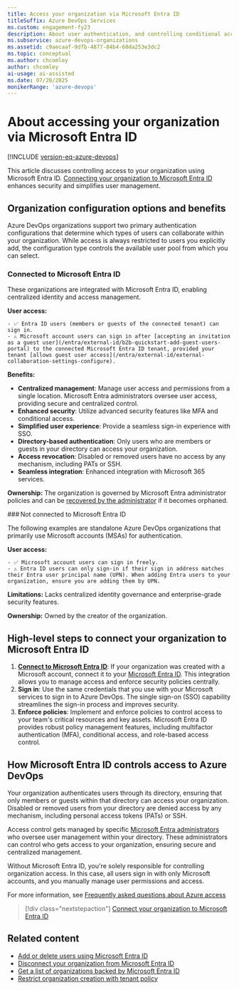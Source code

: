 ```yaml
---
title: Access your organization via Microsoft Entra ID
titleSuffix: Azure DevOps Services
ms.custom: engagement-fy23
description: About user authentication, and controlling conditional access to your organization with a Microsoft Entra tenant.
ms.subservice: azure-devops-organizations
ms.assetid: c9aecaaf-9dfb-4877-84b4-60da253e3dc2
ms.topic: conceptual
ms.author: chcomley
author: chcomley
ai-usage: ai-assisted
ms.date: 07/28/2025
monikerRange: 'azure-devops'
---
```


# About accessing your organization via Microsoft Entra ID

[!INCLUDE [version-eq-azure-devops](../../includes/version-eq-azure-devops.md)]

This article discusses controlling access to your organization using Microsoft Entra ID. [Connecting your organization to Microsoft Entra ID](connect-organization-to-azure-ad.md) enhances security and simplifies user management.

## Organization configuration options and benefits

Azure DevOps organizations support two primary authentication configurations that determine which types of users can collaborate within your organization. While access is always restricted to users you explicitly add, the configuration type controls the available user pool from which you can select. 

### Connected to Microsoft Entra ID 

These organizations are integrated with Microsoft Entra ID, enabling centralized identity and access management. 

**User access:** 

    - ✅ Entra ID users (members or guests of the connected tenant) can sign in. 
    - ⚠️ Microsoft account users can sign in after [accepting an invitation as a guest user](/entra/external-id/b2b-quickstart-add-guest-users-portal) to the connected Microsoft Entra ID tenant, provided your tenant [allows guest user access](/entra/external-id/external-collaboration-settings-configure). 

**Benefits:**

- **Centralized management**: Manage user access and permissions from a single location. Microsoft Entra administrators oversee user access, providing secure and centralized control.
- **Enhanced security**: Utilize advanced security features like MFA and conditional access.
- **Simplified user experience**: Provide a seamless sign-in experience with SSO.
- **Directory-based authentication**: Only users who are members or guests in your directory can access your organization.
- **Access revocation**: Disabled or removed users have no access by any mechanism, including PATs or SSH.
- **Seamless integration**: Enhanced integration with Microsoft 365 services.

**Ownership:** The organization is governed by Microsoft Entra administrator policies and can be [recovered by the administrator](resolve-orphaned-organization.md) if it becomes orphaned. 

### Not connected to Microsoft Entra ID 

The following examples are standalone Azure DevOps organizations that primarily use Microsoft accounts (MSAs) for authentication. 

**User access:** 

    - ✅ Microsoft account users can sign in freely. 
    - ⚠️ Entra ID users can only sign-in if their sign in address matches their Entra user principal name (UPN). When adding Entra users to your organization, ensure you are adding them by UPN. 

**Limitations:** Lacks centralized identity governance and enterprise-grade security features. 

**Ownership:** Owned by the creator of the organization. 

## High-level steps to connect your organization to Microsoft Entra ID

1. **[Connect to Microsoft Entra ID](connect-organization-to-azure-ad.md)**: If your organization was created with a Microsoft account, connect it to your [Microsoft Entra ID](/azure/active-directory/fundamentals/active-directory-whatis). This integration allows you to manage access and enforce security policies centrally.
2. **Sign in**: Use the same credentials that you use with your Microsoft services to sign in to Azure DevOps. The single sign-on (SSO) capability streamlines the sign-in process and improves security.
3. **Enforce policies**: Implement and enforce policies to control access to your team's critical resources and key assets. Microsoft Entra ID provides robust policy management features, including multifactor authentication (MFA), conditional access, and role-based access control.

<a name='how-azure-ad-controls-access-to-azure-devops'></a>

## How Microsoft Entra ID controls access to Azure DevOps

Your organization authenticates users through its directory, ensuring that only members or guests within that directory can access your organization. Disabled or removed users from your directory are denied access by any mechanism, including personal access tokens (PATs) or SSH.

Access control gets managed by specific [Microsoft Entra administrators](/azure/active-directory/roles/permissions-reference) who oversee user management within your directory. These administrators can control who gets access to your organization, ensuring secure and centralized management.

Without Microsoft Entra ID, you're solely responsible for controlling organization access. In this case, all users sign in with only Microsoft accounts, and you manually manage user permissions and access.

For more information, see [Frequently asked questions about Azure access](faq-azure-access.yml)

> [!div class="nextstepaction"]
> [Connect your organization to Microsoft Entra ID](./connect-organization-to-azure-ad.md)

## Related content

* [Add or delete users using Microsoft Entra ID](/azure/active-directory/fundamentals/add-users-azure-active-directory)
* [Disconnect your organization from Microsoft Entra ID](/azure/active-directory/add-users-azure-active-directory#delete-a-user)
* [Get a list of organizations backed by Microsoft Entra ID](get-list-of-organizations-connected-to-microsoft-entra-id.md)
* [Restrict organization creation with tenant policy](azure-ad-tenant-policy-restrict-org-creation.md)
